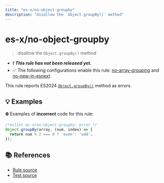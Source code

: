 ```yaml
---
title: "es-x/no-object-groupby"
description: "disallow the `Object.groupBy()` method"
---
```


# es-x/no-object-groupby
> disallow the `Object.groupBy()` method

- ❗ <badge text="This rule has not been released yet." vertical="middle" type="error"> ***This rule has not been released yet.*** </badge>
- ✅ The following configurations enable this rule: [no-array-grouping] and [no-new-in-esnext]

This rule reports ES2024 [`Object.groupBy()`](https://github.com/tc39/proposal-array-grouping) method as errors.

## 💡 Examples

⛔ Examples of **incorrect** code for this rule:

<eslint-playground type="bad">

```js
/*eslint es-x/no-object-groupby: error */
Object.groupBy(array, (num, index) => {
  return num % 2 === 0 ? 'even': 'odd';
});
```

</eslint-playground>

## 📚 References

- [Rule source](https://github.com/eslint-community/eslint-plugin-es-x/blob/master/lib/rules/no-object-groupby.js)
- [Test source](https://github.com/eslint-community/eslint-plugin-es-x/blob/master/tests/lib/rules/no-object-groupby.js)

[no-array-grouping]: ../configs/index.md#no-array-grouping
[no-new-in-esnext]: ../configs/index.md#no-new-in-esnext
